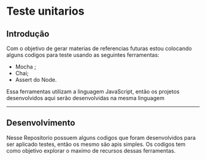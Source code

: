 <div aling='center'>
 <h1 aling = 'center'>Teste unitarios</h1>
</div>

## Introdução

Com o objetivo de gerar materias de referencias futuras estou colocando alguns codigos para teste usando as seguintes ferramentas:

+ Mocha ;
+ Chai;
+ Assert do Node.

Essa ferramentas utilizam a linguagem JavaScript, então os projetos desenvolvidos aqui serão desenvolvidas na mesma linguagem


***

## Desenvolvimento
    
Nesse Repositorio possuem alguns codigos que foram desenvolvidos para ser aplicado testes, então os mesmo são apis simples. Os codigos tem como objetivo explorar o maximo de recursos dessas ferramentas. 
